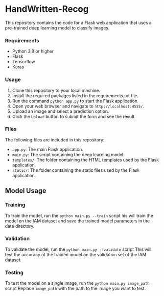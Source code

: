 # HandWritten-Recog



This repository contains the code for a Flask web application that uses a pre-trained deep learning model to classify images. 

### Requirements
- Python 3.8 or higher
- Flask
- Tensorflow 
- Keras 

### Usage

1. Clone this repository to your local machine.
2. Install the required packages listed in the requirements.txt file.
3. Run the command `python app.py` to start the Flask application.
4. Open your web browser and navigate to `http://localhost:4555/`.
5. Upload an image and select a prediction option.
6. Click the `Upload` button to submit the form and see the result.

### Files

The following files are included in this repository:

- `app.py`: The main Flask application.
- `main.py`: The script containing the deep learning model.
- `templates/`: The folder containing the HTML templates used by the Flask application.
- `static/`: The folder containing the static files used by the Flask application.


##  Model Usage
### Training
To train the model, run the `python main.py --train` script his will train the model on the IAM dataset and save the trained model parameters in the data directory.

### Validation
To validate the model, run the `python main.py --validate` script This will test the accuracy of the trained model on the validation set of the IAM dataset.

### Testing
To test the model on a single image, run the `python main.py image_path` script Replace `image_path` with the path to the image you want to test.




